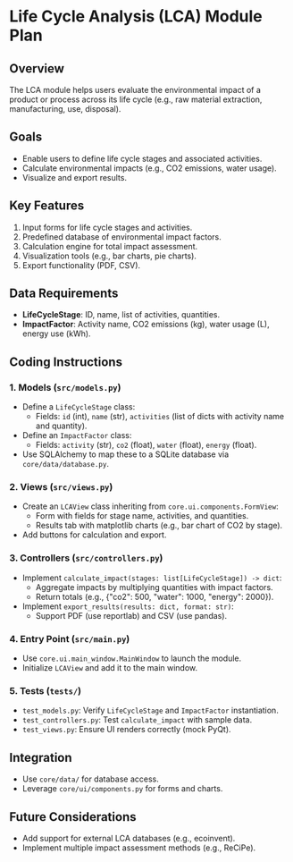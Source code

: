 # Life Cycle Analysis (LCA) Module Plan

## Overview
The LCA module helps users evaluate the environmental impact of a product or process across its life cycle (e.g., raw material extraction, manufacturing, use, disposal).

## Goals
- Enable users to define life cycle stages and associated activities.
- Calculate environmental impacts (e.g., CO2 emissions, water usage).
- Visualize and export results.

## Key Features
1. Input forms for life cycle stages and activities.
2. Predefined database of environmental impact factors.
3. Calculation engine for total impact assessment.
4. Visualization tools (e.g., bar charts, pie charts).
5. Export functionality (PDF, CSV).

## Data Requirements
- **LifeCycleStage**: ID, name, list of activities, quantities.
- **ImpactFactor**: Activity name, CO2 emissions (kg), water usage (L), energy use (kWh).

## Coding Instructions
### 1. Models (`src/models.py`)
- Define a `LifeCycleStage` class:
  - Fields: `id` (int), `name` (str), `activities` (list of dicts with activity name and quantity).
- Define an `ImpactFactor` class:
  - Fields: `activity` (str), `co2` (float), `water` (float), `energy` (float).
- Use SQLAlchemy to map these to a SQLite database via `core/data/database.py`.

### 2. Views (`src/views.py`)
- Create an `LCAView` class inheriting from `core.ui.components.FormView`:
  - Form with fields for stage name, activities, and quantities.
  - Results tab with matplotlib charts (e.g., bar chart of CO2 by stage).
- Add buttons for calculation and export.

### 3. Controllers (`src/controllers.py`)
- Implement `calculate_impact(stages: list[LifeCycleStage]) -> dict`:
  - Aggregate impacts by multiplying quantities with impact factors.
  - Return totals (e.g., {"co2": 500, "water": 1000, "energy": 2000}).
- Implement `export_results(results: dict, format: str)`:
  - Support PDF (use reportlab) and CSV (use pandas).

### 4. Entry Point (`src/main.py`)
- Use `core.ui.main_window.MainWindow` to launch the module.
- Initialize `LCAView` and add it to the main window.

### 5. Tests (`tests/`)
- `test_models.py`: Verify `LifeCycleStage` and `ImpactFactor` instantiation.
- `test_controllers.py`: Test `calculate_impact` with sample data.
- `test_views.py`: Ensure UI renders correctly (mock PyQt).

## Integration
- Use `core/data/` for database access.
- Leverage `core/ui/components.py` for forms and charts.

## Future Considerations
- Add support for external LCA databases (e.g., ecoinvent).
- Implement multiple impact assessment methods (e.g., ReCiPe).